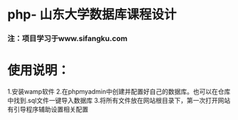 # php- 山东大学数据库课程设计

### 注：项目学习于www.sifangku.com

# 使用说明：
1.安装wamp软件
2.在phpmyadmin中创建并配置好自己的数据库。也可以在仓库中找到.sql文件一键导入数据库
3.将所有文件放在网站根目录下，第一次打开网站有引导程序辅助设置相关配置
